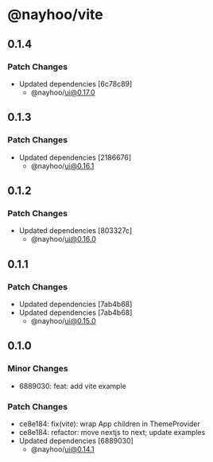 # @nayhoo/vite

## 0.1.4

### Patch Changes

- Updated dependencies [6c78c89]
  - @nayhoo/ui@0.17.0

## 0.1.3

### Patch Changes

- Updated dependencies [2186676]
  - @nayhoo/ui@0.16.1

## 0.1.2

### Patch Changes

- Updated dependencies [803327c]
  - @nayhoo/ui@0.16.0

## 0.1.1

### Patch Changes

- Updated dependencies [7ab4b68]
- Updated dependencies [7ab4b68]
  - @nayhoo/ui@0.15.0

## 0.1.0

### Minor Changes

- 6889030: feat: add vite example

### Patch Changes

- ce8e184: fix(vite): wrap App children in ThemeProvider
- ce8e184: refactor: move nextjs to next; update examples
- Updated dependencies [6889030]
  - @nayhoo/ui@0.14.1
